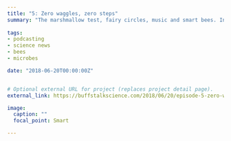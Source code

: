 ```yaml
---
title: "5: Zero waggles, zero steps"
summary: "The marshmallow test, fairy circles, music and smart bees. Interview with chemical engineer Max Levy."
  
tags:
- podcasting
- science news
- bees
- microbes

date: "2018-06-20T00:00:00Z"


# Optional external URL for project (replaces project detail page).
external_link: https://buffstalkscience.com/2018/06/20/episode-5-zero-waggles-zero-steps/

image:
  caption: ""
  focal_point: Smart

---
```

